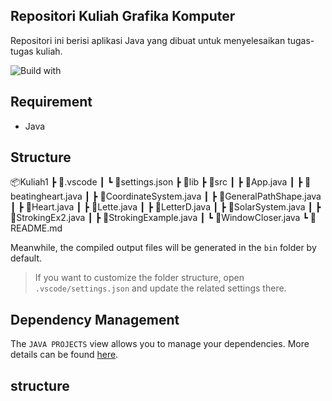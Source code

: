 ## Repositori Kuliah Grafika Komputer

Repositori ini berisi aplikasi Java yang dibuat untuk menyelesaikan tugas-tugas kuliah.

![Build with](https://img.shields.io/badge/Visual_Studio_Code-0078D4?style=for-the-badge&logo=visual%20studio%20code&logoColor=white)

## Requirement

- Java

## Structure

📦Kuliah1
 ┣ 📂.vscode
 ┃ ┗ 📜settings.json
 ┣ 📂lib
 ┣ 📂src
 ┃ ┣ 📜App.java
 ┃ ┣ 📜beatingheart.java
 ┃ ┣ 📜CoordinateSystem.java
 ┃ ┣ 📜GeneralPathShape.java
 ┃ ┣ 📜Heart.java
 ┃ ┣ 📜Lette.java
 ┃ ┣ 📜LetterD.java
 ┃ ┣ 📜SolarSystem.java
 ┃ ┣ 📜StrokingEx2.java
 ┃ ┣ 📜StrokingExample.java
 ┃ ┗ 📜WindowCloser.java
 ┗ 📜README.md

Meanwhile, the compiled output files will be generated in the `bin` folder by default.

> If you want to customize the folder structure, open `.vscode/settings.json` and update the related settings there.

## Dependency Management

The `JAVA PROJECTS` view allows you to manage your dependencies. More details can be found [here](https://github.com/microsoft/vscode-java-dependency#manage-dependencies).

##  structure
